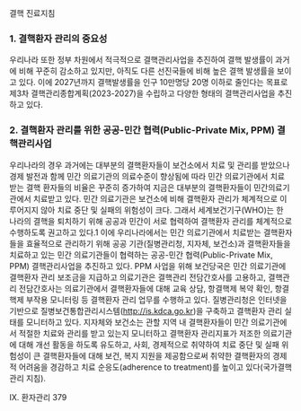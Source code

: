 결핵 진료지침

### 1. 결핵환자 관리의 중요성
우리나라 또한 정부 차원에서 적극적으로 결핵관리사업을 추진하여 결핵 발생률이 과거에 비해 꾸준히 감소하고 있지만, 아직도 다른 선진국들에 비해 높은 결핵 발생률을 보이고 있다. 이에 2027년까지 결핵발생률을 인구 10만명당 20명 이하로 줄인다는 목표로 제3차 결핵관리종합계획(2023-2027)을 수립하고 다양한 형태의 결핵관리사업을 추진하고 있다.

### 2. 결핵환자 관리를 위한 공공-민간 협력(Public-Private Mix, PPM) 결핵관리사업
우리나라의 경우 과거에는 대부분의 결핵환자들이 보건소에서 치료 및 관리를 받았으나 경제 발전과 함께 민간 의료기관의 의료수준이 향상됨에 따라 민간 의료기관에서 치료 받는 결핵 환자들의 비율은 꾸준히 증가하여 지금은 대부분의 결핵환자들이 민간의료기관에서 치료받고 있다.
민간 의료기관은 보건소에 비해 결핵환자 관리가 체계적으로 이루어지지 않아 치료 중단 및 실패의 위험성이 크다. 그래서 세계보건기구(WHO)는 한 나라의 결핵을 퇴치하기 위해 공공과 민간이 서로 협력하여 결핵환자 관리를 체계적으로 수행하도록 권고하고 있다.1
이에 우리나라에서는 민간 의료기관에서 치료받는 결핵환자들을 효율적으로 관리하기 위해 공공 기관(질병관리청, 지자체, 보건소)과 결핵환자들을 치료하고 있는 민간 의료기관들이 협력하는 공공-민간 협력(Public-Private Mix, PPM) 결핵관리사업을 추진하고 있다.
PPM 사업을 위해 보건당국은 민간 의료기관에 결핵환자 관리 보조금을 지급하고 의료기관은 결핵관리 전담간호사를 고용하고, 결핵관리 전담간호사는 의료기관에서 결핵환자들에 대해 교육 상담, 항결핵제 복약 확인, 항결핵제 부작용 모니터링 등 결핵환자 관리 업무를 수행하고 있다.
질병관리청은 인터넷을 기반으로 질병보건통합관리시스템(http://is.kdca.go.kr)을 구축하고 결핵환자 관리 실태를 모니터하고 있다. 지자체와 보건소는 관할 지역 내 결핵환자들이 민간 의료기관에서 적절한 치료와 관리를 받고 있는지 모니터하고 결핵환자 관리지표가 저조한 의료기관에 대해 개선 활동을 하도록 유도하고, 사회, 경제적으로 취약하여 치료 중단 및 실패 위험성이 큰 결핵환자들에 대해 보건, 복지 지원을 제공함으로써 취약한 결핵환자의 경제적 어려움을 경감하고 치료 순응도(adherence to treatment)를 높이고 있다(국가결핵관리 지침).

IX. 환자관리 <PAGE>379